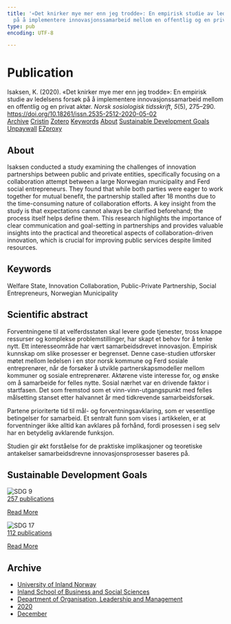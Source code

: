 ```yaml
---
title: '«Det knirker mye mer enn jeg trodde»: En empirisk studie av ledelsens forsøk
  på å implementere innovasjonssamarbeid mellom en offentlig og en privat aktør.'
type: pub
encoding: UTF-8

---
```

<h1>Publication</h1>
<article id="csl-bib-container-RI6BIJ43" class="csl-bib-container">
  <div class="csl-bib-body"> <div class="csl-entry">Isaksen, K. (2020). «Det knirker mye mer enn jeg trodde»: En empirisk studie av ledelsens forsøk på å implementere innovasjonssamarbeid mellom en offentlig og en privat aktør. <i>Norsk sosiologisk tidsskrift</i>, <i>5</i>(5), 275–290. <a href="https://doi.org/10.18261/issn.2535-2512-2020-05-02">https://doi.org/10.18261/issn.2535-2512-2020-05-02</a></div> </div>
  <div class="csl-bib-buttons">
    <a href="#taxonomy-article-RI6BIJ43" alt="archive" class="csl-bib-button">Archive</a>
    <a href="https://app.cristin.no/results/show.jsf?id=1859232" alt="Cristin" class="csl-bib-button">Cristin</a>
    <a href="http://zotero.org/groups/5881554/items/RI6BIJ43" alt="Zotero" class="csl-bib-button">Zotero</a>
    <a href="#keywords-article-RI6BIJ43" alt="keywords" class="csl-bib-button">Keywords</a>
    <a href="#about-article-RI6BIJ43" alt="about_pub" class="csl-bib-button">About</a>
    <a href="#sdg-article-RI6BIJ43" alt="sdg" class="csl-bib-button">Sustainable Development Goals</a>
    <a href="https://www.idunn.no/file/pdf/67239814/det_knirker_mye_mer_enn_jeg_trodde.pdf" alt="Unpaywall" class="csl-bib-button">Unpaywall</a>
    <a href="https://www.idunn.no/file/pdf/67239814/det_knirker_mye_mer_enn_jeg_trodde.pdf" alt="EZproxy" class="csl-bib-button">EZproxy</a>
  </div>
  <div id="csl-bib-meta-container-RI6BIJ43"></div>
</article>
<div id="csl-bib-meta-RI6BIJ43" class="csl-bib-meta">
  <article id="about-article-RI6BIJ43" class="about_pub-article">
    <h1>About</h1>
    Isaksen conducted a study examining the challenges of innovation partnerships between public and private entities, specifically focusing on a collaboration attempt between a large Norwegian municipality and Ferd social entrepreneurs. They found that while both parties were eager to work together for mutual benefit, the partnership stalled after 18 months due to the time-consuming nature of collaboration efforts. A key insight from the study is that expectations cannot always be clarified beforehand; the process itself helps define them. This research highlights the importance of clear communication and goal-setting in partnerships and provides valuable insights into the practical and theoretical aspects of collaboration-driven innovation, which is crucial for improving public services despite limited resources.
  </article>
  <article id="keywords-article-RI6BIJ43" class="keywords-article">
    <h1>Keywords</h1>
    Welfare State, Innovation Collaboration, Public-Private Partnership, Social Entrepreneurs, Norwegian Municipality
  </article>
  <article id="abstract-article-RI6BIJ43" class="abstract-article">
    <h1>Scientific abstract</h1>
    Forventningene til at velferdsstaten skal levere gode tjenester, tross knappe ressurser og komplekse problemstillinger, har skapt et behov for å tenke nytt. Ett interesseområde har vært samarbeidsdrevet innovasjon. Empirisk kunnskap om slike prosesser er begrenset. Denne case-studien utforsker møtet mellom ledelsen i en stor norsk kommune og Ferd sosiale entreprenører, når de forsøker å utvikle partnerskapsmodeller mellom kommuner og sosiale entreprenører. Aktørene viste interesse for, og ønske om å samarbeide for felles nytte. Sosial nærhet var en drivende faktor i startfasen. Det som fremstod som et vinn-vinn-utgangspunkt med felles målsetting stanset etter halvannet år med tidkrevende samarbeidsforsøk. 
 
Partene prioriterte tid til mål- og forventningsavklaring, som er vesentlige betingelser for samarbeid. Et sentralt funn som vises i artikkelen, er at forventninger ikke alltid kan avklares på forhånd, fordi prosessen i seg selv har en betydelig avklarende funksjon. 
 
Studien gir økt forståelse for de praktiske implikasjoner og teoretiske antakelser samarbeidsdrevne innovasjonsprosesser baseres på.
  </article>
  <article id="sdg-article-RI6BIJ43" class="sdg-article">
    <h1>Sustainable Development Goals</h1>
    <div class="sdg-container"><div id="sdg9" class="sdg">
        <img src="{{< params subfolder >}}images/sdg/sdg09_en.png" class="image" alt="SDG 9">
        <div class="sdg-overlay">
          <a href="/en/archive/?key=?sdg=9#archive" class="sdg-publication-count"><span>257</span> publications</a>
          <p><a href="https://sdgs.un.org/goals/goal9" class="sdg-read-more">Read More</a></p>
        </div>
      </div> <div id="sdg17" class="sdg">
        <img src="{{< params subfolder >}}images/sdg/sdg17_en.png" class="image" alt="SDG 17">
        <div class="sdg-overlay">
          <a href="/en/archive/?key=?sdg=17#archive" class="sdg-publication-count"><span>112</span> publications</a>
          <p><a href="https://sdgs.un.org/goals/goal17" class="sdg-read-more">Read More</a></p>
        </div>
      </div></div>
  </article>
  <article id="taxonomy-article-RI6BIJ43" class="taxonomy-article">
    <h1>Archive</h1>
    <ul>
      <li>
        <a href="/en/archive/?key=3DCRN523">University of Inland Norway</a>
      </li>
      <li>
        <a href="/en/archive/?key=DU8Q9LN9">Inland School of Business and Social Sciences</a>
      </li>
      <li>
        <a href="/en/archive/?key=4LUWR3ZM">Department of Organisation, Leadership and Management</a>
      </li>
      <li>
        <a href="/en/archive/?key=L4LD5JU9">2020</a>
      </li>
      <li>
        <a href="/en/archive/?key=66LMIBSQ">December</a>
      </li>
    </ul>
  </article>
</div>
